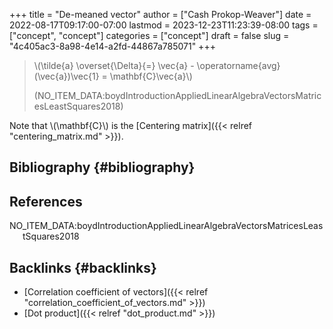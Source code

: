 +++
title = "De-meaned vector"
author = ["Cash Prokop-Weaver"]
date = 2022-08-17T09:17:00-07:00
lastmod = 2023-12-23T11:23:39-08:00
tags = ["concept", "concept"]
categories = ["concept"]
draft = false
slug = "4c405ac3-8a98-4e14-a2fd-44867a785071"
+++

> \\(\tilde{a} \overset{\Delta}{=} \vec{a} - \operatorname{avg}(\vec{a})\vec{1} = \mathbf{C}\vec{a}\\)
>
> (NO_ITEM_DATA:boydIntroductionAppliedLinearAlgebraVectorsMatricesLeastSquares2018)

Note that \\(\mathbf{C}\\) is the [Centering matrix]({{< relref "centering_matrix.md" >}}).


## Bibliography {#bibliography}

## References

<style>.csl-entry{text-indent: -1.5em; margin-left: 1.5em;}</style><div class="csl-bib-body">
  <div class="csl-entry">NO_ITEM_DATA:boydIntroductionAppliedLinearAlgebraVectorsMatricesLeastSquares2018</div>
</div>



## Backlinks {#backlinks}

-   [Correlation coefficient of vectors]({{< relref "correlation_coefficient_of_vectors.md" >}})
-   [Dot product]({{< relref "dot_product.md" >}})
